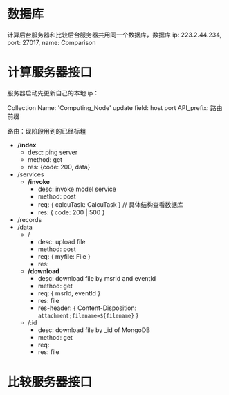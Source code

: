 # 数据库
计算后台服务器和比较后台服务器共用同一个数据库，数据库 ip: 223.2.44.234, port: 27017, name: Comparison

# 计算服务器接口
服务器启动先更新自己的本地 ip：

Collection Name: 'Computing_Node'
update field: 
    host
    port
    API_prefix: 路由前缀

路由：现阶段用到的已经标粗

- **/index**
    - desc:           ping server
    - method:         get
    - res:            {code: 200, data}
- /services
    - **/invoke**
        - desc:         invoke model service
        - method:       post
        - req:          { calcuTask: CalcuTask }            // 具体结构查看数据库
        - res:          { code: 200 | 500 }
- /records
- /data
    - /
        - desc:         upload file
        - method:       post
        - req:          { myfile: File }
        - res:
    - **/download**
        - desc:         download file by msrId and eventId
        - method:       get
        - req:          { msrId, eventId }
        - res:          file
        - res-header:   { Content-Disposition: `attachment;filename=${filename}` }
    - /:id
        - desc:         download file by _id of MongoDB
        - method:       get
        - req:          
        - res:          file



# 比较服务器接口
